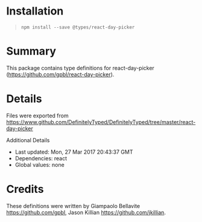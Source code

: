 # Installation
> `npm install --save @types/react-day-picker`

# Summary
This package contains type definitions for react-day-picker (https://github.com/gpbl/react-day-picker).

# Details
Files were exported from https://www.github.com/DefinitelyTyped/DefinitelyTyped/tree/master/react-day-picker

Additional Details
 * Last updated: Mon, 27 Mar 2017 20:43:37 GMT
 * Dependencies: react
 * Global values: none

# Credits
These definitions were written by Giampaolo Bellavite <https://github.com/gpbl>, Jason Killian <https://github.com/jkillian>.
